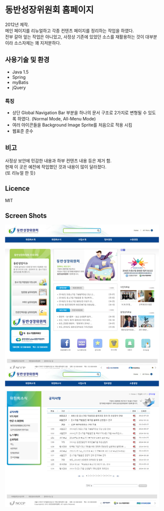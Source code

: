 # 동반성장위원회 홈페이지
2012년 제작.  
메인 페이지를 리뉴얼하고 각종 컨텐츠 페이지를 정리하는 작업을 하였다.  
전부 갈아 엎는 작업은 아니었고, 사정상 기존에 있었던 소스를 재활용하는 것이 대부분이라 소스자체는 꽤 지저분하다.

## 사용기술 및 환경
* Java 1.5
* Spring
* myBatis
* jQuery

### 특징
* 상단 Global Navigation Bar 부분을 하나의 문서 구조로 2가지로 변형될 수 있도록 하였다. (Normal Mode, All-Menu Mode)
* 여러 아이콘들을 Background Image Sprite를 처음으로 적용 시킴
* 웹표준 준수

## 비고
사정상 보안에 민감한 내용과 하부 컨텐츠 내용 등은 제거 함.  
현재 이 곳은 예전에 작업했던 것과 내용이 많이 달라졌다.  
(또 리뉴얼 한 듯)

## Licence
MIT

## Screen Shots
![](https://github.com/thesoncriel/winwin/blob/master/screenshots/001.png)
![](https://github.com/thesoncriel/winwin/blob/master/screenshots/002.png)
